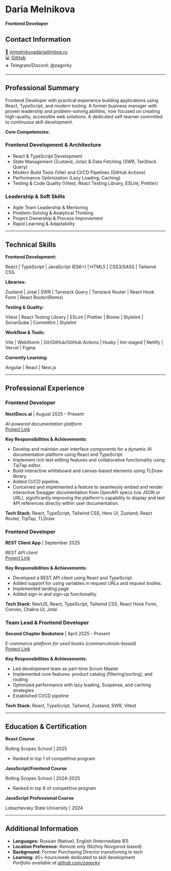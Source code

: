 # Daria Melnikova  
**Frontend Developer** 
## Contact Information
📧 immelnikovadaria@inbox.ru  
💻 [GitHub](https://github.com/zagorky)  
✈️ Telegram/Discord: @zagorky  

---
## Professional Summary  
Frontend Developer with practical experience building applications using React, TypeScript, and modern tooling. A former business manager with proven leadership and problem-solving abilities, now focused on creating high-quality, accessible web solutions. A dedicated self-learner committed to continuous skill development.

**Core Competencies:**  
### Frontend Development & Architecture

- React & TypeScript Development
- State Management (Zustand, Jotai) & Data Fetching (SWR, TanStack Query)
- Modern Build Tools (Vite) and CI/CD Pipelines (GitHub Actions)
- Performance Optimization (Lazy Loading, Caching)
- Testing & Code Quality (Vitest, React Testing Library, ESLint, Prettier)

### Leadership & Soft Skills

- Agile Team Leadership & Mentoring
- Problem-Solving & Analytical Thinking
- Project Ownership & Process Improvement
- Rapid Learning & Adaptability

---
## Technical Skills  

**Frontend Development:**  

React | TypeScript | JavaScript (ES6+) | HTML5 | CSS3/SASS | Tailwind CSS  

**Libraries:**  

Zustand | Jotai | SWR | Tanstack Query | Tanstack Router | React Hook Form  | React Router(Remix)

**Testing & Quality:**  

Vitest | React Testing Library | ESLint | Prettier | Biome | Stylelint | SonarQube | Commitlint | Stylelint

**Workflow & Tools:**  

Vite | WebStorm | Git/GitHub/GitHub Actions | Husky | lint-staged | Netlify | Vercel | Figma 

**Currently Learning:**  

Angular | React  | Next.js 

---
## Professional Experience  

### Frontend Developer

**NextDocs.ai** | August 2025 – Present

*AI-powered documentation platform*  
[Project Link](https://nextdocs.ai/)

**Key Responsibilities & Achievements:**

- Develop and maintain user interface components for a dynamic AI documentation platform using React and TypeScript.
- Implement rich text editing features and collaborative functionality using TipTap editor.
- Build interactive whiteboard and canvas-based elements using TLDraw library.
- Added CI/CD pipeline.
- Conceived and implemented a feature to seamlessly embed and render interactive Swagger documentation from OpenAPI specs (via JSON or URL), significantly improving the platform's capability to display and test API references directly within user documentation.

**Tech Stack:** React, TypeScript, Tailwind CSS, Hero UI, Zustand, React Router, TipTap, TLDraw

### Frontend Developer  

**REST Client App** | September 2025  

*REST API client*  
[Project Link](https://github.com/zagorky/rest-client-app)  

**Key Responsibilities & Achievements:**

- Developed a REST API client using React and TypeScript.  
- Added support for using variables in request URLs and request bodies.  
- Implemented landing page
- Added sign-in and sign-up functionality.  

**Tech Stack:** NextJS, React, TypeScript, Tailwind CSS, React Hook Form, Convex, Chakra UI, Jotai

### Team Lead & Frontend Developer  

**Second Chapter Bookstore** | April 2025 - Present  

*E-commerce platform for used books (commercetools-based)*  
[Project Link](https://github.com/zagorky/second-chapter)  

**Key Responsibilities & Achievements:** 

- Led development team as part-time Scrum Master  
- Implemented core features: product catalog (filtering/sorting), and routing  
- Optimized performance with lazy loading, Suspense, and caching strategies  
- Established CI/CD pipeline  

**Tech Stack:** React, TypeScript, Tailwind, Zustand, SWR, Vitest  

---
## Education & Certification  

**React Course**

Rolling Scopes School | 2025
- Ranked in top 1 of competitive program

**JavaScript/Frontend Course**  

Rolling Scopes School | 2024-2025  
- Ranked in top 8 of competitive program  

**JavaScript Professional Course**  

Lobachevsky State University | 2024  

---
## Additional Information  

- **Languages:** Russian (Native), English (Intermediate B1)  
- **Location Preference:** Remote only (Nizhny Novgorod-based)  
- **Background:** Former Purchasing Director transitioning to tech  
- **Learning:** 40+ hours/week dedicated to skill development  
*Portfolio available at [github.com/zagorky](https://github.com/zagorky)*  